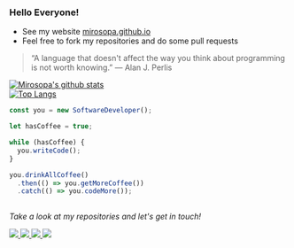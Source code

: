 ### Hello Everyone!

- See my website [mirosopa.github.io](https://mirosopa.github.io)
- Feel free to fork my repositories and do some pull requests

> “A language that doesn't affect the way you think about programming is not worth knowing.”
> ― Alan J. Perlis

<p>
  <a href="https://github.com/anuraghazra/github-readme-stats"><img alt="Mirosopa's github stats" src="https://github-readme-stats.vercel.app/api?username=mirosopa&show_icons=true&count_private=true&custom_title=My+Stats"></a><br>
  <a href="https://github.com/anuraghazra/github-readme-stats"><img alt="Top Langs" src="https://github-readme-stats.vercel.app/api/top-langs/?username=mirosopa&layout=compact"></a>
</p>

```javascript
const you = new SoftwareDeveloper();

let hasCoffee = true;

while (hasCoffee) {
  you.writeCode();
}

you.drinkAllCoffee()
  .then(() => you.getMoreCoffee())
  .catch(() => you.codeMore());
  
```

<!-- Social Section -->
<p>
  <i>Take a look at my repositories and let's get in touch!</i>

<p>
  <a href= "https://github.com/mirosopa/">
    <img src="https://img.icons8.com/material-outlined/30/000000/source-code.png"/>
  </a>
  <a href= "https://twitter.com/miroso">
    <img src="https://img.icons8.com/material-outlined/30/000000/twitter.png"/>
  </a>
  <a href= "https://mirosopa.github.io">
    <img src="https://img.icons8.com/material-outlined/30/000000/geography.png"/>
  </a>
  <a href="mailto:mirosopa@gmail.com">
    <img src="https://img.icons8.com/ios-glyphs/30/000000/physics.png"/>
  </a>

</p>
